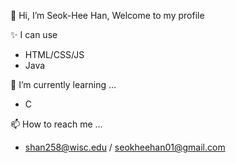 👋 Hi, I’m Seok-Hee Han, Welcome to my profile

✨️ I can use
- HTML/CSS/JS
- Java

🌱 I’m currently learning ...
- C

📫 How to reach me ... 
- shan258@wisc.edu / seokheehan01@gmail.com 

 
<!---
hse2527/hse2527 is a ✨ special ✨ repository because its `README.md` (this file) appears on your GitHub profile.
You can click the Preview link to take a look at your changes.
--->
